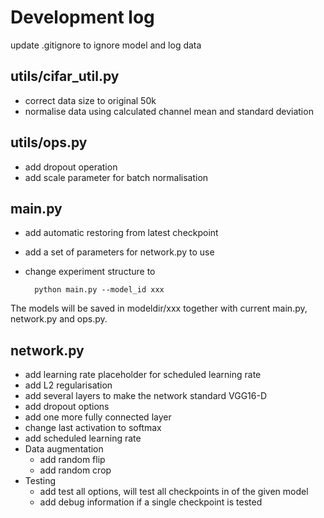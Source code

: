 # Development log 
update .gitignore to ignore model and log data 
## utils/cifar_util.py
- correct data size to original 50k
- normalise data using calculated channel mean and standard deviation 
## utils/ops.py
- add dropout operation 
- add scale parameter for batch normalisation 


## main.py 
- add automatic restoring from latest checkpoint 
- add a set of parameters for network.py to use 
- change experiment structure to 

		python main.py --model_id xxx
		
The models will be saved in modeldir/xxx together with current main.py, network.py and ops.py. 

## network.py
- add learning rate placeholder for scheduled learning rate 
- add L2 regularisation 
- add several layers to make the network standard VGG16-D
- add dropout options 
- add one more fully connected layer 
- change last activation to softmax
- add scheduled learning rate 
- Data augmentation 
	- add random flip 
	- add random crop 
- Testing 
	- add test all options, will test all checkpoints in of the given model
	- add debug information if a single checkpoint is tested 


